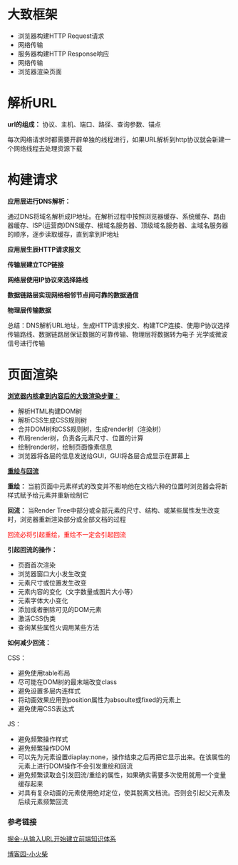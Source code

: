 # 大致框架

+ 浏览器构建HTTP Request请求
+ 网络传输
+ 服务器构建HTTP Response响应
+ 网络传输
+ 浏览器渲染页面

# 解析URL

**url的组成：** 协议、主机、端口、路径、查询参数、锚点

每次网络请求时都需要开辟单独的线程进行，如果URL解析到http协议就会新建一个网络线程去处理资源下载

# 构建请求

**应用层进行DNS解析：**

通过DNS将域名解析成IP地址。在解析过程中按照浏览器缓存、系统缓存、路由器缓存、ISP(运营商)DNS缓存、根域名服务器、顶级域名服务器、主域名服务器的顺序，逐步读取缓存，直到拿到IP地址

**应用层生辰HTTP请求报文** 

**传输层建立TCP链接**

**网络层使用IP协议来选择路线**

**数据链路层实现网络相邻节点间可靠的数据通信**

**物理层传输数据**

总结：DNS解析URL地址，生成HTTP请求报文、构建TCP连接、使用IP协议选择传输路线、数据链路层保证数据的可靠传输、物理层将数据转为电子 光学或微波信号进行传输

# 页面渲染

**<a href='https://blog.csdn.net/qq_20901397/article/details/79982679'>浏览器内核拿到内容后的大致渲染步骤：</a>**

+ 解析HTML构建DOM树
+ 解析CSS生成CSS规则树
+ 合并DOM树和CSS规则树，生成render树（渲染树）
+ 布局render树，负责各元素尺寸、位置的计算
+ 绘制render树，绘制页面像素信息
+ 浏览器将各层的信息发送给GUI，GUI将各层合成显示在屏幕上

**<a href='https://juejin.cn/post/6935232082482298911#heading-33'>重绘与回流</a>**

**重绘：** 当前页面中元素样式的改变并不影响他在文档六种的位置时浏览器会将新样式赋予给元素并重新绘制它

**回流：** 当Render Tree中部分或全部元素的尺寸、结构、或某些属性发生改变时，浏览器重新渲染部分或全部文档的过程

<span style="color:red">回流必将引起重绘，重绘不一定会引起回流</span>

**引起回流的操作：**

+ 页面首次渲染
+ 浏览器窗口大小发生改变
+ 元素尺寸或位置发生改变
+ 元素内容的变化（文字数量或图片大小等）
+ 元素字体大小变化
+ 添加或者删除可见的DOM元素
+ 激活CSS伪类
+ 查询某些属性火调用某些方法

**如何减少回流：**

CSS：

+ 避免使用table布局
+ 尽可能在DOM树的最末端改变class
+ 避免设置多层内连样式
+ 将动画效果应用到position属性为absoulte或fixed的元素上
+ 避免使用CSS表达式

JS：

+ 避免频繁操作样式
+ 避免频繁操作DOM
+ 可以先为元素设置diaplay:none，操作结束之后再把它显示出来。在该属性的元素上进行DOM操作不会引发重绘和回流
+ 避免频繁读取会引发回流/重绘的属性，如果确实需要多次使用就用一个变量缓存起来
+ 对具有复杂动画的元素使用绝对定位，使其脱离文档流。否则会引起父元素及后续元素频繁回流

### 参考链接

<a href='https://juejin.cn/post/6935232082482298911'>掘金-从输入URL开始建立前端知识体系</a>

<a href='https://www.cnblogs.com/xiaohuochai/p/9193083.html'>博客园-小火柴</a>

